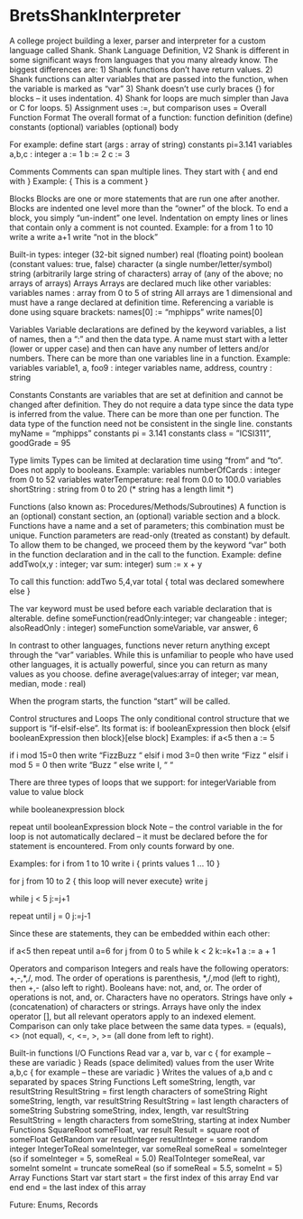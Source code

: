 # BretsShankInterpreter
A college project building a lexer, parser and interpreter for a custom language called Shank.
Shank Language Definition, V2
Shank is different in some significant ways from languages that you many already know.
The biggest differences are:
    1) Shank functions don’t have return values. 
    2) Shank functions can alter variables that are passed into the function, when the variable is marked as “var”
    3) Shank doesn’t use curly braces {} for blocks – it uses indentation. 
    4) Shank for loops are much simpler than Java or C for loops.
    5) Assignment uses :=, but comparison uses =
Overall Function Format
The overall format of a function:
function definition (define)
constants (optional)
variables (optional)
    body

For example:
define start (args : array of string)
constants pi=3.141
variables a,b,c : integer
  a := 1
  b := 2
  c := 3

Comments
Comments can span multiple lines. They start with { and end with }
Example:
{ This is a comment }

Blocks 
Blocks are one or more statements that are run one after another. Blocks are indented one level more than the “owner” of the block. To end a block, you simply “un-indent” one level.
Indentation on empty lines or lines that contain only a comment is not counted.
Example:
for a from 1 to 10
	write a
	write a+1
write “not in the block” 

Built-in types:
integer (32-bit signed number)
real (floating point)
boolean (constant values: true, false)
character (a single number/letter/symbol)
string (arbitrarily large string of characters)
array of (any of the above; no arrays of arrays)
Arrays
Arrays are declared much like other variables:
variables names : array from 0 to 5 of string
All arrays are 1 dimensional and must have a range declared at definition time. Referencing a variable is done using square brackets:
names[0] := “mphipps”
write names[0] 

Variables
Variable declarations are defined by the keyword variables, a list of names, then a “:” and then the data type. A name must start with a letter (lower or upper case) and then can have any number of letters and/or numbers. There can be more than one variables line in a function.
Example: 
variables variable1, a, foo9 : integer
variables name, address, country : string

Constants
Constants are variables that are set at definition and cannot be changed after definition. They do not require a data type since the data type is inferred from the value. There can be more than one per function. The data type of the function need not be consistent in the single line.
constants myName = “mphipps”
constants pi = 3.141
constants class = ”ICSI311”, goodGrade = 95

Type limits
Types can be limited at declaration time using “from” and “to”. Does not apply to booleans.
Example:
variables numberOfCards : integer from 0 to 52
variables waterTemperature: real from 0.0 to 100.0
variables shortString : string from 0 to 20 (* string has a length limit *)

Functions (also known as: Procedures/Methods/Subroutines)
A function is an (optional) constant section, an (optional) variable section and a block. Functions have a name and a set of parameters; this combination must be unique. 
Function parameters are read-only (treated as constant) by default. To allow them to be changed, we proceed them by the keyword “var” both in the function declaration and in the call to the function.
Example:
define addTwo(x,y : integer; var sum: integer)
	sum := x + y

To call this function:
addTwo 5,4,var total { total was declared somewhere else }


The var keyword must be used before each variable declaration that is alterable.
define someFunction(readOnly:integer; var changeable : integer; alsoReadOnly : integer)
someFunction someVariable, var answer, 6 

In contrast to other languages, functions never return anything except through the “var” variables. While this is unfamiliar to people who have used other languages, it is actually powerful, since you can return as many values as you choose.
define average(values:array of integer; var mean, median, mode : real)

When the program starts, the function “start” will be called. 

Control structures and Loops
The only conditional control structure that we support is “if-elsif-else”. Its format is:
if booleanExpression then block {elsif booleanExpression then block}[else block]
Examples:
if a<5 then 
	a := 5

if i mod 15=0 then
write “FizzBuzz “
elsif i mod 3=0 then
write “Fizz “
elsif i mod 5 = 0 then 
write “Buzz “
else
write I, “ “

There are three types of loops that we support:
for integerVariable from value to value 
block 

while booleanexpression 
block

repeat until booleanExpression
block
Note – the control variable in the for loop is not automatically declared – it must be declared before the for statement is encountered. From only counts forward by one. 

Examples:
for i from 1 to 10 
	write i { prints values 1 … 10 }

for j from 10 to 2 { this loop will never execute}
	write j

while j < 5
	j:=j+1

repeat until j = 0
	j:=j-1

Since these are statements, they can be embedded within each other:

if a<5 then
	repeat until a=6
		for j from 0 to 5
			while k < 2
				k:=k+1
		a := a + 1
	

Operators and comparison 
Integers and reals have the following operators: +,-,*,/, mod. The order of operations is parenthesis, *,/,mod (left to right), then +,- (also left to right).
Booleans have: not, and, or. The order of operations is not, and, or.
Characters have no operators.
Strings have only + (concatenation) of characters or strings.
Arrays have only the index operator [], but all relevant operators apply to an indexed element.
Comparison can only take place between the same data types.
= (equals), <> (not equal), <, <=, >, >= (all done from left to right).


Built-in functions
I/O Functions
Read var a, var b, var c { for example – these are variadic }
	Reads (space delimited) values from the user
Write a,b,c { for example – these are variadic }
	Writes the values of a,b and c separated by spaces
String Functions
	Left someString, length, var resultString
		ResultString = first length characters of someString
Right someString, length, var resultString
	ResultString = last length characters of someString
 Substring someString, index, length, var resultString
	ResultString = length characters from someString, starting at index
Number Functions
	SquareRoot someFloat, var result
		Result = square root of someFloat
GetRandom var resultInteger
		resultInteger = some random integer
IntegerToReal someInteger, var someReal
		someReal = someInteger  (so if someInteger = 5, someReal = 5.0)
RealToInteger someReal, var someInt
		someInt = truncate someReal (so if someReal = 5.5, someInt = 5)
Array Functions
	Start var start
		start = the first index of this array
End var end
	end = the last index of this array


Future:
Enums, Records


